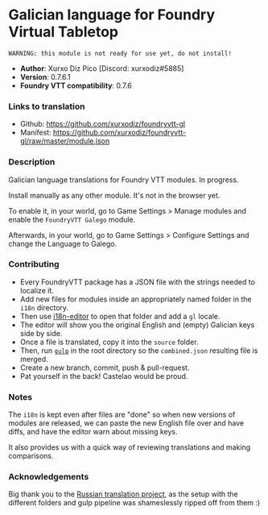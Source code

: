 # Galician language for Foundry Virtual Tabletop


    WARNING: this module is not ready for use yet, do not install!


* **Author**: Xurxo Diz Pico [Discord: xurxodiz#5885]
* **Version**: 0.7.6.1
* **Foundry VTT compatibility**: 0.7.6

### Links to translation
* Github: https://github.com/xurxodiz/foundryvtt-gl
* Manifest: https://github.com/xurxodiz/foundryvtt-gl/raw/master/module.json

### Description
Galician language translations for Foundry VTT modules. In progress.

Install manually as any other module. It's not in the browser yet.

To enable it, in your world, go to Game Settings > Manage modules and enable the `FoundryVTT Galego` module.

Afterwards, in your world, go to Game Settings > Configure Settings and change the Language to Galego.

### Contributing

- Every FoundryVTT package has a JSON file with the strings needed to localize it.
- Add new files for modules inside an appropriately named folder in the `i18n` directory.
- Then use [i18n-editor](https://github.com/andi34/i18n-editor) to open that folder and add a `gl` locale.
- The editor will show you the original English and (empty) Galician keys side by side.
- Once a file is translated, copy it into the `source` folder.
- Then, run [`gulp`](https://gulpjs.com/docs/en/getting-started/quick-start) in the root directory so the `combined.json` resulting file is merged.
- Create a new branch, commit, push & pull-request.
- Pat yourself in the back! Castelao would be proud.


### Notes

The `i18n` is kept even after files are "done" so when new versions of modules are released,
we can paste the new English file over and have diffs, and have the editor warn about missing keys.

It also provides us with a quick way of reviewing translations and making comparisons.


### Acknowledgements

Big thank you to the [Russian translation project](https://github.com/Phenomen/foundry-vtt-ru),
as the setup with the different folders and gulp pipeline was shameslessly ripped off from them :)
